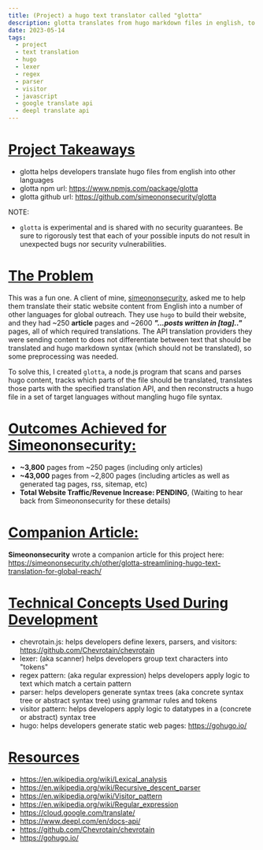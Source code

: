 ```yaml
---
title: (Project) a hugo text translator called "glotta"
description: glotta translates from hugo markdown files in english, to hugo markdown files in other languages
date: 2023-05-14
tags:
  - project
  - text translation
  - hugo
  - lexer
  - regex
  - parser
  - visitor
  - javascript
  - google translate api
  - deepl translate api
---
```


# <u> Project Takeaways </u>

- glotta helps developers translate hugo files from english into other languages
- glotta npm url: <a target="_blank" ref="noopener noreferrer" href="https://www.npmjs.com/package/glotta">https://www.npmjs.com/package/glotta</a>
- glotta github url: <a target="_blank" ref="noopener noreferrer" href="https://github.com/simeononsecurity/glotta">https://github.com/simeononsecurity/glotta</a>

NOTE: 
- `glotta` is experimental and is shared with no security guarantees. Be sure to rigorously test that each of your possible inputs do not result in unexpected bugs nor security vulnerabilities.

# <u> The Problem </u>

This was a fun one. A client of mine, <a href="https://simeononsecurity.ch">simeononsecurity</a>, asked me to help them translate their static website content from English into a number of other languages for global outreach. They use `hugo` to build their website, and they had ~250 **article** pages and ~2600 <i>**"...posts written in \[tag\].."**</i> pages, all of which required translations. The API translation providers they were sending content to does not differentiate between text that should be translated and hugo markdown syntax (which should not be translated), so some preprocessing was needed.

To solve this, I created `glotta`, a node.js program that scans and parses hugo content, tracks which parts of the file should be translated, translates those parts with the specified translation API, and then reconstructs a hugo file in a set of target languages without mangling hugo file syntax.

# <u> Outcomes Achieved for Simeononsecurity: </u>
- **~3,800** pages from ~250 pages (including only articles)
- **~43,000** pages from ~2,800 pages (including articles as well as generated tag pages, rss, sitemap, etc)
- **Total Website Traffic/Revenue Increase: PENDING**, (Waiting to hear back from Simeononsecurity for these details)

# <u> Companion Article: </u>
**Simeononsecurity** wrote a companion article for this project here: <a href="https://simeononsecurity.ch/other/glotta-streamlining-hugo-text-translation-for-global-reach/">https://simeononsecurity.ch/other/glotta-streamlining-hugo-text-translation-for-global-reach/</a>

# <u> Technical Concepts Used During Development </u>
- chevrotain.js:  helps developers define lexers, parsers, and visitors: <a target="_blank" ref="noopener noreferrer" href="https://github.com/Chevrotain/chevrotain">https://github.com/Chevrotain/chevrotain</a>
- lexer: (aka scanner) helps developers group text characters into "tokens"
- regex pattern: (aka regular expression) helps developers apply logic to text which match a certain pattern
- parser: helps developers generate syntax trees (aka concrete syntax tree or abstract syntax tree) using grammar rules and tokens
- visitor pattern: helps developers apply logic to datatypes in a (concrete or abstract) syntax tree
- hugo: helps developers generate static web pages: <a target="_blank" ref="noopener noreferrer" href="https://gohugo.io/">https://gohugo.io/</a>

# <u>Resources</u>
- <a target="_blank" ref="noopener noreferrer" href="https://en.wikipedia.org/wiki/Lexical_analysis">https://en.wikipedia.org/wiki/Lexical_analysis</a>
- <a target="_blank" ref="noopener noreferrer" href="https://en.wikipedia.org/wiki/Recursive_descent_parser">https://en.wikipedia.org/wiki/Recursive_descent_parser</a>
- <a target="_blank" ref="noopener noreferrer" href="https://en.wikipedia.org/wiki/Visitor_pattern">https://en.wikipedia.org/wiki/Visitor_pattern</a>
- <a target="_blank" ref="noopener noreferrer" href="https://en.wikipedia.org/wiki/Regular_expression">https://en.wikipedia.org/wiki/Regular_expression</a>
- <a target="_blank" ref="noopener noreferrer" href="https://cloud.google.com/translate/">https://cloud.google.com/translate/</a>
- <a target="_blank" ref="noopener noreferrer" href="https://www.deepl.com/en/docs-api/">https://www.deepl.com/en/docs-api/</a>
- <a target="_blank" ref="noopener noreferrer" href="https://github.com/Chevrotain/chevrotain">https://github.com/Chevrotain/chevrotain</a>
- <a target="_blank" ref="noopener noreferrer" href="https://gohugo.io/">https://gohugo.io/</a>
